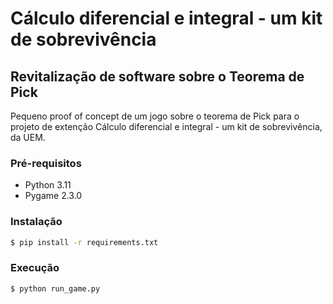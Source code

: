 # Cálculo diferencial e integral - um kit de sobrevivência

## Revitalização de software sobre o Teorema de Pick

Pequeno proof of concept de um jogo sobre o teorema de Pick para o projeto de extenção Cálculo diferencial e integral - um kit de sobrevivência, da UEM.

### Pré-requisitos

- Python 3.11
- Pygame 2.3.0

### Instalação

```bash
$ pip install -r requirements.txt
```

### Execução

```bash
$ python run_game.py
```

